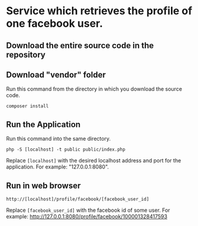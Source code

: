 # Service which retrieves the profile of one facebook user.

## Download the entire source code in the repository

## Download "vendor" folder

Run this command from the directory in which you download the source code.

    composer install
    
## Run the Application

Run this command into the same directory.

    php -S [localhost] -t public public/index.php

Replace `[localhost]` with the desired localhost address and port for the application. For example: "127.0.0.1:8080".

## Run in web browser

    http://[localhost]/profile/facebook/[facebook_user_id]
    
Replace `[facebook_user_id]` with the facebook id of some user. For example: http://127.0.0.1:8080/profile/facebook/100001328417593
